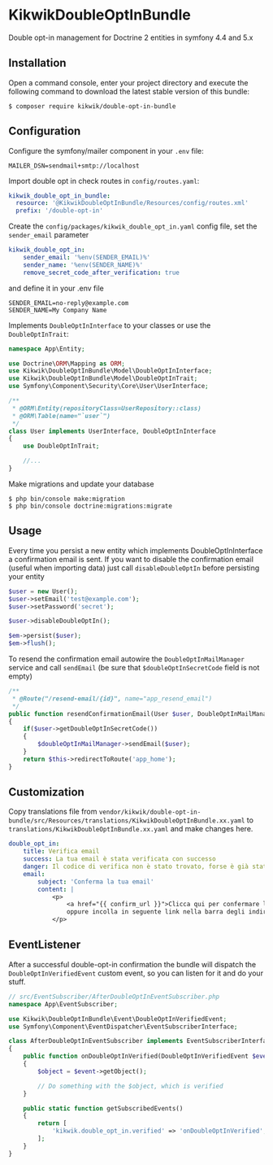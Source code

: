 KikwikDoubleOptInBundle
=======================

Double opt-in management for Doctrine 2 entities in symfony 4.4 and 5.x


Installation
------------

Open a command console, enter your project directory and execute the
following command to download the latest stable version of this bundle:

```console
$ composer require kikwik/double-opt-in-bundle
```

Configuration
-------------

Configure the symfony/mailer component in your `.env` file:

```dotenv
MAILER_DSN=sendmail+smtp://localhost
```

Import double opt in check routes in `config/routes.yaml`:

```yaml
kikwik_double_opt_in_bundle:
  resource: '@KikwikDoubleOptInBundle/Resources/config/routes.xml'
  prefix: '/double-opt-in'
```

Create the `config/packages/kikwik_double_opt_in.yaml` config file, set the `sender_email` parameter

```yaml
kikwik_double_opt_in:
    sender_email: '%env(SENDER_EMAIL)%'
    sender_name: '%env(SENDER_NAME)%'
    remove_secret_code_after_verification: true
```

and define it in your .env file

```dotenv
SENDER_EMAIL=no-reply@example.com
SENDER_NAME=My Company Name
```

Implements `DoubleOptInInterface` to your classes or use the `DoubleOptInTrait`:

```php
namespace App\Entity;

use Doctrine\ORM\Mapping as ORM;
use Kikwik\DoubleOptInBundle\Model\DoubleOptInInterface;
use Kikwik\DoubleOptInBundle\Model\DoubleOptInTrait;
use Symfony\Component\Security\Core\User\UserInterface;

/**
 * @ORM\Entity(repositoryClass=UserRepository::class)
 * @ORM\Table(name="`user`")
 */
class User implements UserInterface, DoubleOptInInterface
{
    use DoubleOptInTrait;

    //...
}
```

Make migrations and update your database

```console
$ php bin/console make:migration
$ php bin/console doctrine:migrations:migrate
```

Usage
-----

Every time you persist a new entity which implements DoubleOptInInterface a confirmation email is sent.
If you want to disable the confirmation email (useful when importing data) just call `disableDoubleOptIn` before persisting your entity

```php
$user = new User();
$user->setEmail('test@example.com');
$user->setPassword('secret');

$user->disableDoubleOptIn();

$em->persist($user);
$em->flush();
```

To resend the confirmation email autowire the `DoubleOptInMailManager` service and call `sendEmail` (be sure that `$doubleOptInSecretCode` field is not empty)

```php
/**
 * @Route("/resend-email/{id}", name="app_resend_email")
 */
public function resendConfirmationEmail(User $user, DoubleOptInMailManager $doubleOptInMailManager)
{
    if($user->getDoubleOptInSecretCode())
    {
        $doubleOptInMailManager->sendEmail($user);
    }
    return $this->redirectToRoute('app_home');
}
```

Customization
-------------

Copy translations file from `vendor/kikwik/double-opt-in-bundle/src/Resources/translations/KikwikDoubleOptInBundle.xx.yaml`
to `translations/KikwikDoubleOptInBundle.xx.yaml` and make changes here.

```yaml
double_opt_in:
    title: Verifica email
    success: La tua email è stata verificata con successo
    danger: Il codice di verifica non è stato trovato, forse è già stato usato?
    email:
        subject: 'Conferma la tua email'
        content: |
            <p>
                <a href="{{ confirm_url }}">Clicca qui per confermare la tua email</a><br/>
                oppure incolla in seguente link nella barra degli indirizzi del browser: <br/>{{ confirm_url }}
            </p>
```


EventListener
-------------

After a successful double-opt-in confirmation the bundle will dispatch the `DoubleOptInVerifiedEvent` custom event, 
so you can listen for it and do your stuff.

```php
// src/EventSubscriber/AfterDoubleOptInEventSubscriber.php
namespace App\EventSubscriber;

use Kikwik\DoubleOptInBundle\Event\DoubleOptInVerifiedEvent;
use Symfony\Component\EventDispatcher\EventSubscriberInterface;

class AfterDoubleOptInEventSubscriber implements EventSubscriberInterface
{
    public function onDoubleOptInVerified(DoubleOptInVerifiedEvent $event)
    {
        $object = $event->getObject();

        // Do something with the $object, which is verified
    }

    public static function getSubscribedEvents()
    {
        return [
            'kikwik.double_opt_in.verified' => 'onDoubleOptInVerified',
        ];
    }
}
```
